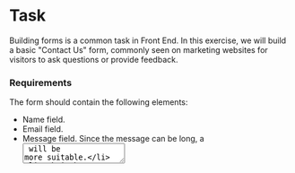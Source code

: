 # Task

Building forms is a common task in Front End. In this exercise, we will build a basic "Contact Us" form, commonly seen on marketing websites for visitors to ask questions or provide feedback.

### Requirements

The form should contain the following elements:

- Name field.
- Email field.
- Message field. Since the message can be long, a <textarea> will be more suitable.
- Submit button: Contains the text "Send".
- Clicking on the submit button submits the form.

The form and submission should be implemented entirely in HTML. Do not use any JavaScript or framework-specific features for this question.

There is no need to do any client-side validation on the fields. Validation will be done on the server side.

### Submission API

Upon submission, POST the form data to https://www.greatfrontend.com/api/questions/contact-form with the following fields in the request body: name, email, message.

If all the form fields are correctly filled up, you will see an alert containing a success message. Congratulations!

**Notes**
You do not need JavaScript for this question, the focus is on HTML form validation and submission.
